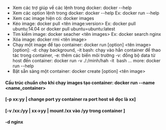 - Xem các trợ giúp về các lệnh trong docker: docker --help
- Xem các option lệnh trong docker: docker <command> --help
Ex: docker run --help
- Xem cac image hiện có: docker images
- Kéo image: docker pull <tên image:version>
Ex: docker pull ubuntu:14.04 or docker pull ubuntu=ubuntu:latest
- Tìm kiếm image: docker seacher <tên images> 
Ex: docker search nginx
- Xóa image: docker rmi <tên image>
- Chạy một image để tạo container: docker run [option] <tên image>
[option]: -d: chạy background, 
          -it bash: chạy vào hẳn container để thao tác trong container, 
          -e: thêm các biến môi trường
          -v: đồng bộ data từ host đến container: docker run -v ./:/minh/hah -it <image> bash
          ... more: docker run --help
- Bật sẵn sàng một container: docker create [option] <tên image>

#### Cấu trúc chuẩn cho khi chạy images tạo container: docker run --name <name_container> 

#### [-p xx:yy | change port yy container ra port host sẽ đọc là xx] 

#### [-v /xx:/yy | xx->yy | mount /xx vào /yy trong container ]

#### -d nginx
